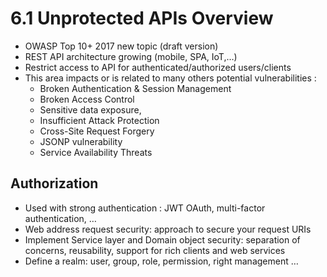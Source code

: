 # 6.1 Unprotected APIs Overview

- OWASP Top 10+ 2017 new topic (draft version)
- REST API architecture growing (mobile, SPA, IoT,…)
- Restrict access to API for authenticated/authorized users/clients
- This area impacts or is related to many others potential vulnerabilities :
    - Broken Authentication & Session Management
    - Broken Access Control
    - Sensitive data exposure,
    - Insufficient Attack Protection
    - Cross-Site Request Forgery
    - JSONP vulnerability
    - Service Availability Threats

## Authorization

- Used with strong authentication : JWT OAuth, multi-factor authentication, …
- Web address request security: approach to secure your request URIs
- Implement Service layer and Domain object security: separation of concerns, reusability, support for rich clients and web services
- Define a realm: user, group, role, permission, right management …